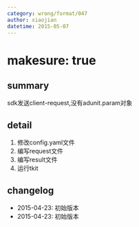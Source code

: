 ```yaml
---
category: wrong/format/047
author: xiaojian
datetime: 2015-05-07
---
```


# makesure: true

## summary

sdk发送client-request,没有adunit.param对象

## detail

1. 修改config.yaml文件
1. 编写request文件
1. 编写result文件
1. 运行tkit

## changelog

- 2015-04-23: 初始版本
- 2015-04-23: 初始版本
